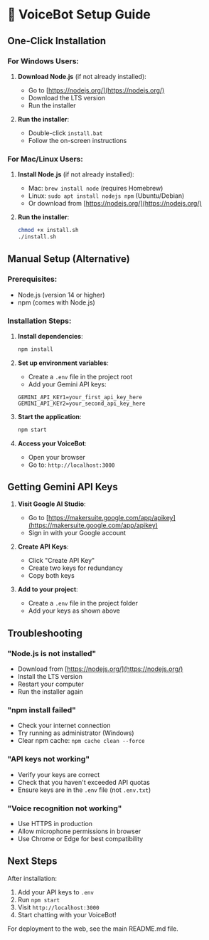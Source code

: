 # 🚀 VoiceBot Setup Guide

## One-Click Installation

### For Windows Users:

1. **Download Node.js** (if not already installed):

   - Go to [https://nodejs.org/](https://nodejs.org/)
   - Download the LTS version
   - Run the installer

2. **Run the installer**:
   - Double-click `install.bat`
   - Follow the on-screen instructions

### For Mac/Linux Users:

1. **Install Node.js** (if not already installed):

   - Mac: `brew install node` (requires Homebrew)
   - Linux: `sudo apt install nodejs npm` (Ubuntu/Debian)
   - Or download from [https://nodejs.org/](https://nodejs.org/)

2. **Run the installer**:
   ```bash
   chmod +x install.sh
   ./install.sh
   ```

## Manual Setup (Alternative)

### Prerequisites:

- Node.js (version 14 or higher)
- npm (comes with Node.js)

### Installation Steps:

1. **Install dependencies**:

   ```bash
   npm install
   ```

2. **Set up environment variables**:

   - Create a `.env` file in the project root
   - Add your Gemini API keys:

   ```
   GEMINI_API_KEY1=your_first_api_key_here
   GEMINI_API_KEY2=your_second_api_key_here
   ```

3. **Start the application**:

   ```bash
   npm start
   ```

4. **Access your VoiceBot**:
   - Open your browser
   - Go to: `http://localhost:3000`

## Getting Gemini API Keys

1. **Visit Google AI Studio**:

   - Go to [https://makersuite.google.com/app/apikey](https://makersuite.google.com/app/apikey)
   - Sign in with your Google account

2. **Create API Keys**:

   - Click "Create API Key"
   - Create two keys for redundancy
   - Copy both keys

3. **Add to your project**:
   - Create a `.env` file in the project folder
   - Add your keys as shown above

## Troubleshooting

### "Node.js is not installed"

- Download from [https://nodejs.org/](https://nodejs.org/)
- Install the LTS version
- Restart your computer
- Run the installer again

### "npm install failed"

- Check your internet connection
- Try running as administrator (Windows)
- Clear npm cache: `npm cache clean --force`

### "API keys not working"

- Verify your keys are correct
- Check that you haven't exceeded API quotas
- Ensure keys are in the `.env` file (not `.env.txt`)

### "Voice recognition not working"

- Use HTTPS in production
- Allow microphone permissions in browser
- Use Chrome or Edge for best compatibility

## Next Steps

After installation:

1. Add your API keys to `.env`
2. Run `npm start`
3. Visit `http://localhost:3000`
4. Start chatting with your VoiceBot!

For deployment to the web, see the main README.md file.

